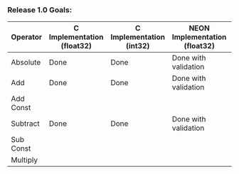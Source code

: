 ### Release 1.0 Goals:

| Operator      | C Implementation (float32) | C Implementation (int32) | NEON Implementation (float32) | NEON Implementation (int32) |
|---------------|-----------------------------|---------------------------|-------------------------------|-----------------------------|
| Absolute      |             Done               |           Done                |           Done with validation                 |                  Done with validation            |
| Add           |             Done                |            Done               |          Done with validation                 |                  Done with validation            |
| Add Const     |                             |                           |                               |                             |
| Subtract      |         Done                |            Done               |          Done with validation                 |                  Done with validation            |
| Sub Const     |                             |                           |                               |                             |
| Multiply      |                             |                           |                               |                             |


